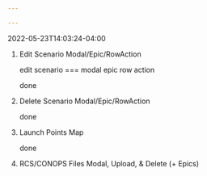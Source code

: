 ```yaml
---

---
```

2022-05-23T14:03:24-04:00

 

1.  Edit Scenario Modal/Epic/RowAction

	edit scenario === modal
		epic
		row action

	done
    
2.  Delete Scenario Modal/Epic/RowAction

	done
    
3.  Launch Points Map

	done
    
4.  RCS/CONOPS Files Modal, Upload, & Delete (+ Epics)

		